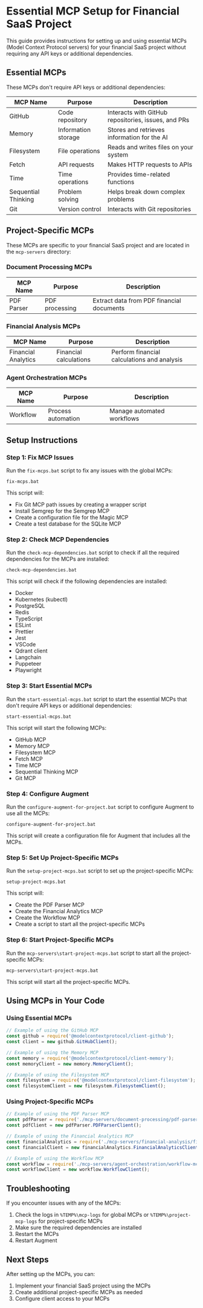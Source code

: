 # Essential MCP Setup for Financial SaaS Project

This guide provides instructions for setting up and using essential MCPs (Model Context Protocol servers) for your financial SaaS project without requiring any API keys or additional dependencies.

## Essential MCPs

These MCPs don't require API keys or additional dependencies:

| MCP Name | Purpose | Description |
|----------|---------|-------------|
| GitHub | Code repository | Interacts with GitHub repositories, issues, and PRs |
| Memory | Information storage | Stores and retrieves information for the AI |
| Filesystem | File operations | Reads and writes files on your system |
| Fetch | API requests | Makes HTTP requests to APIs |
| Time | Time operations | Provides time-related functions |
| Sequential Thinking | Problem solving | Helps break down complex problems |
| Git | Version control | Interacts with Git repositories |

## Project-Specific MCPs

These MCPs are specific to your financial SaaS project and are located in the `mcp-servers` directory:

### Document Processing MCPs

| MCP Name | Purpose | Description |
|----------|---------|-------------|
| PDF Parser | PDF processing | Extract data from PDF financial documents |

### Financial Analysis MCPs

| MCP Name | Purpose | Description |
|----------|---------|-------------|
| Financial Analytics | Financial calculations | Perform financial calculations and analysis |

### Agent Orchestration MCPs

| MCP Name | Purpose | Description |
|----------|---------|-------------|
| Workflow | Process automation | Manage automated workflows |

## Setup Instructions

### Step 1: Fix MCP Issues

Run the `fix-mcps.bat` script to fix any issues with the global MCPs:

```
fix-mcps.bat
```

This script will:
- Fix Git MCP path issues by creating a wrapper script
- Install Semgrep for the Semgrep MCP
- Create a configuration file for the Magic MCP
- Create a test database for the SQLite MCP

### Step 2: Check MCP Dependencies

Run the `check-mcp-dependencies.bat` script to check if all the required dependencies for the MCPs are installed:

```
check-mcp-dependencies.bat
```

This script will check if the following dependencies are installed:
- Docker
- Kubernetes (kubectl)
- PostgreSQL
- Redis
- TypeScript
- ESLint
- Prettier
- Jest
- VSCode
- Qdrant client
- Langchain
- Puppeteer
- Playwright

### Step 3: Start Essential MCPs

Run the `start-essential-mcps.bat` script to start the essential MCPs that don't require API keys or additional dependencies:

```
start-essential-mcps.bat
```

This script will start the following MCPs:
- GitHub MCP
- Memory MCP
- Filesystem MCP
- Fetch MCP
- Time MCP
- Sequential Thinking MCP
- Git MCP

### Step 4: Configure Augment

Run the `configure-augment-for-project.bat` script to configure Augment to use all the MCPs:

```
configure-augment-for-project.bat
```

This script will create a configuration file for Augment that includes all the MCPs.

### Step 5: Set Up Project-Specific MCPs

Run the `setup-project-mcps.bat` script to set up the project-specific MCPs:

```
setup-project-mcps.bat
```

This script will:
- Create the PDF Parser MCP
- Create the Financial Analytics MCP
- Create the Workflow MCP
- Create a script to start all the project-specific MCPs

### Step 6: Start Project-Specific MCPs

Run the `mcp-servers\start-project-mcps.bat` script to start all the project-specific MCPs:

```
mcp-servers\start-project-mcps.bat
```

This script will start all the project-specific MCPs.

## Using MCPs in Your Code

### Using Essential MCPs

```javascript
// Example of using the GitHub MCP
const github = require('@modelcontextprotocol/client-github');
const client = new github.GitHubClient();

// Example of using the Memory MCP
const memory = require('@modelcontextprotocol/client-memory');
const memoryClient = new memory.MemoryClient();

// Example of using the Filesystem MCP
const filesystem = require('@modelcontextprotocol/client-filesystem');
const filesystemClient = new filesystem.FilesystemClient();
```

### Using Project-Specific MCPs

```javascript
// Example of using the PDF Parser MCP
const pdfParser = require('./mcp-servers/document-processing/pdf-parser-mcp');
const pdfClient = new pdfParser.PDFParserClient();

// Example of using the Financial Analytics MCP
const financialAnalytics = require('./mcp-servers/financial-analysis/financial-analytics-mcp');
const financialClient = new financialAnalytics.FinancialAnalyticsClient();

// Example of using the Workflow MCP
const workflow = require('./mcp-servers/agent-orchestration/workflow-mcp');
const workflowClient = new workflow.WorkflowClient();
```

## Troubleshooting

If you encounter issues with any of the MCPs:

1. Check the logs in `%TEMP%\mcp-logs` for global MCPs or `%TEMP%\project-mcp-logs` for project-specific MCPs
2. Make sure the required dependencies are installed
3. Restart the MCPs
4. Restart Augment

## Next Steps

After setting up the MCPs, you can:

1. Implement your financial SaaS project using the MCPs
2. Create additional project-specific MCPs as needed
3. Configure client access to your MCPs
